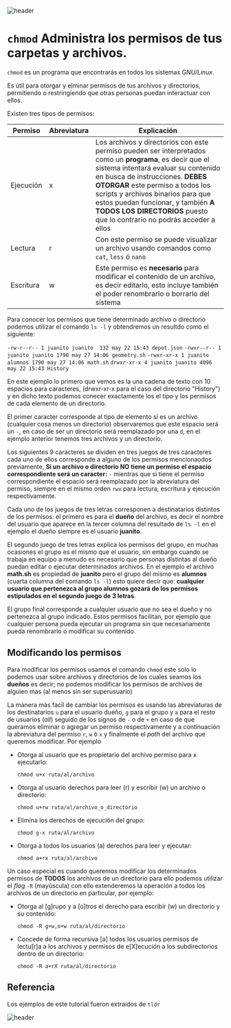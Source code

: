 
![header](/Tutoriales-IFC/assets/header.png)

# `chmod` Administra los permisos de tus carpetas y archivos.

`chmod` es un programa que encontrarás en todos los sistemas *GNU/Linux*.

Es útil para otorgar y elminar permisos de tus archivos y directorios, permitiendo o restringiendo que otras personas puedan interactuar con ellos.

Existen tres tipos de permisos: 

|Permiso |Abreviatura |Explicación |
|--------|------------|------------|
|Ejecución |x | Los archivos y directorios con este permiso pueden ser interpretados como un **programa**, es decir que el sistema intentará evaluar su contenido en busca de instrucciones. **DEBES OTORGAR** este permiso a todos los scripts y archivos binarios para que estos puedan funcionar, y también **A TODOS LOS DIRECTORIOS** puesto que lo contrario no podrás acceder a ellos |
|Lectura |r | Con este permiso se puede visualizar un archivo usando comandos como `cat`, `less` ó `nano` |
|Escritura | w| Este permiso es **necesario** para modificar el contenido de un archivo, es decir editarlo, esto incluye también el poder renombrarlo o borrarlo del sistema |

Para conocer los permisos que tiene determinado archivo o directorio podemos utilizar el comando `ls -l` y obtendremos un resultdo como el siguiente: 

``
-rw-r--r-- 1 juanito juanito  132 may 22 15:43 depot.json
``
``
-rwxr--r-- 1 juanito juanito 1790 may 27 14:06 geometry.sh
``
``
-rwxr-xr-x 1 juanito alumnos 1790 may 27 14:06 math.sh
``
``
drwxr-xr-x 4 juanito juanito 4096 may 22 15:43 History
``

En este ejemplo lo primero que vemos es la una cadena de texto con 10 espacios para caracteres, (drwxr-xr-x para el caso del directorio "History") y en dicho texto podemos conecer exactamente los el tipo y los permisos de cada elemento de un directorio.

El primer caracter corresponde al tipo de elemento si es un archivo (cualquier cosa menos un directorio) observaremos que este espacio será un `-`, en caso de ser un directorio será reemplazado por una `d`, en el ejemplo anterior tenemos tres archivos y un directorio. 

Los siguientes 9 caracteres se dividen en tres juegos de tres caracteres cada uno de ellos corresponde a alguno de los permisos mencionaodos previamente, **Si un archivo o directorio NO tiene un permiso el espacio correspondiente será un caracter:** `-` mientras que si tiene el permiso correspondiente el espacio será reemplazado por la abreviatura del permiso, siempre en el mismo orden `rwx` para lectura, escritura y ejecución respectivamente.

Cada uno de los juegos de tres letras corresponen a destinatarios distintos de los permisos: el primero es para el **dueño** del archivo, es decir el nombre del usuario que aparece en la tercer columna del resultado de `ls -l` en el ejemplo el dueño siempre es el usuario **juanito**.

El segundo juego de tres letras explica los permisos del grupo, en muchas ocasiones el grupo es el mismo que el usuario, sin embargo cuando se trabaja en equipo a menudo es necesario que personas distintas al dueño puedan editar o ejecutar determinados archivos. En el ejemplo el archivo **math.sh** es propiedad de **juanito** pero el grupo del mismo es **alumnos**  (cuarta columna del comando `ls -l`) esto quiere decir que: **cualquier usuario que pertenezca al grupo alumnos gozará de los permisos estipulados en el segundo juego de 3 letras**.

El grupo final corresponde a cualquier usuario que no sea el dueño y no pertenezca al grupo indicado. Estos permisos facilitan, por ejemplo que cualquier persona pueda ejecutar un programa sin que necesariamente pueda renombrarlo o modificar su contenido. 

## Modificando los permisos

Para modificar los permisos usamos el comando `chmod` este solo lo podemos usar sobre archivos y directorios de los cuales seamos los **dueños** es decir; no podemos modificar los permisos de archivos de alguien mas (al menos sin ser superusuario)

La manera más facil de cambiar los permisos es usando las abreviaturas de los destinatarios `u` para el usuario dueño, `g` para el grupo y `a` para el resto de usuarios (*all*) seguido de los signos de `-` o de `+` en caso de que queramos eliminar o agregar un permiso respectivamente y a continuación la abreviatura del permiso `r`, `w` ó `x` y finalmente el *path* del archivo que queremos modificar. Por ejemplo

 - Otorga al usuario que es propietario del archivo permiso para x ejecutarlo:

    `chmod u+x ruta/al/archivo`

  - Otorga al usuario derechos para leer (r) y escribir (w) un archivo o directorio:
    
    `chmod u+rw ruta/al/archivo_o_directorio`

  - Elimina los derechos de ejecución del grupo:
    
    `chmod g-x ruta/al/archivo`

  - Otorga a todos los usuarios (a) derechos para leer y ejecutar:
    
    `chmod a+rx ruta/al/archivo`

Un caso especial es cuando queremos modificar los determinados permisos de **TODOS** los archivos de un directorio para ello podemos utilizar el *flag* `-R` (mayúscula) con ello extenderemos la operación a todos los archivos de un directorio en particular, por ejemplo:

  - Otorga al [g]rupo y a [o]tros el derecho para escribir (w) un directorio y su contenido:
    
    `chmod -R g+w,o+w ruta/al/directorio`

  - Concede de forma recursiva [a] todos los usuarios permisos de lectu[r]a a los archivos y permisos de e[X]ecución a los subdirectorios dentro de un directorio:
    
    `chmod -R a+rX ruta/al/directorio`


## Referencia

Los ejemplos de este tutorial fueron extraidos de `tldr`

![header](/Tutoriales-IFC/assets/header.png)

